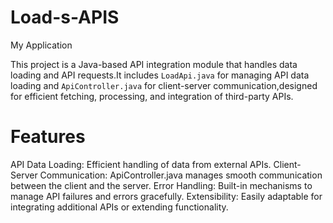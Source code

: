 # Load-s-APIS
My Application

This project is a Java-based API integration module that handles data loading and API requests.It includes `LoadApi.java` for managing API data loading and `ApiController.java` for client-server communication,designed for efficient fetching, processing, and integration of third-party APIs.

# Features
 API Data Loading: Efficient handling of data from external APIs.
 Client-Server Communication: ApiController.java manages smooth communication between the client and the server.
 Error Handling: Built-in mechanisms to manage API failures and errors gracefully.
 Extensibility: Easily adaptable for integrating additional APIs or extending functionality.

